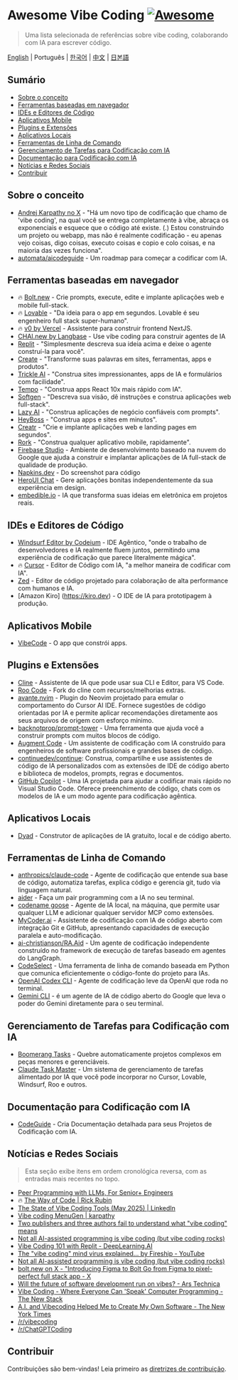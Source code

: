 # Awesome Vibe Coding [![Awesome](https://awesome.re/badge.svg)](https://awesome.re) <!-- omit in toc -->

> Uma lista selecionada de referências sobre vibe coding, colaborando com IA para escrever código.

[English](./README.md) | Português | [한국어](./README-KR.md) | [中文](./README-CN.md) | [日본語](./README-JP.md)

## Sumário <!-- omit in toc -->

- [Sobre o conceito](#sobre-o-conceito)
- [Ferramentas baseadas em navegador](#ferramentas-baseadas-em-navegador)
- [IDEs e Editores de Código](#ides-e-editores-de-código)
- [Aplicativos Mobile](#aplicativos-mobile)
- [Plugins e Extensões](#plugins-e-extensões)
- [Aplicativos Locais](#aplicativos-locais)
- [Ferramentas de Linha de Comando](#ferramentas-de-linha-de-comando)
- [Gerenciamento de Tarefas para Codificação com IA](#gerenciamento-de-tarefas-para-codificação-com-ia)
- [Documentação para Codificação com IA](#documentação-para-codificação-com-ia)
- [Notícias e Redes Sociais](#notícias-e-redes-sociais)
- [Contribuir](#contribuir)

## Sobre o conceito

- [Andrej Karpathy no X](https://x.com/karpathy/status/1886192184808149383) - "Há um novo tipo de codificação que chamo de 'vibe coding', na qual você se entrega completamente à vibe, abraça os exponenciais e esquece que o código até existe. (.) Estou construindo um projeto ou webapp, mas não é realmente codificação - eu apenas vejo coisas, digo coisas, executo coisas e copio e colo coisas, e na maioria das vezes funciona".
- [automata/aicodeguide](https://github.com/automata/aicodeguide) - Um roadmap para começar a codificar com IA.

## Ferramentas baseadas em navegador

- 🔥 [Bolt.new](https://bolt.new/) - Crie prompts, execute, edite e implante aplicações web e mobile full-stack.
- 🔥 [Lovable](https://lovable.dev/) - "Da ideia para o app em segundos. Lovable é seu engenheiro full stack super-humano".
- 🔥 [v0 by Vercel](https://v0.dev/chat) - Assistente para construir frontend NextJS.
- [CHAI.new by Langbase](https://chai.new) -  Use vibe coding para construir agentes de IA
- [Replit](https://replit.com/) - "Simplesmente descreva sua ideia acima e deixe o agente construí-la para você".
- [Create](https://www.create.xyz/) - "Transforme suas palavras em sites, ferramentas, apps e produtos".
- [Trickle AI](https://www.trickle.so/) - "Construa sites impressionantes, apps de IA e formulários com facilidade".
- [Tempo](https://www.tempo.new/) - "Construa apps React 10x mais rápido com IA".
- [Softgen](https://softgen.ai/) - "Descreva sua visão, dê instruções e construa aplicações web full-stack".
- [Lazy AI](https://getlazy.ai/) - "Construa aplicações de negócio confiáveis com prompts".
- [HeyBoss](https://www.heyboss.xyz/) - "Construa apps e sites em minutos".
- [Creatr](https://getcreatr.com/) - "Crie e implante aplicações web e landing pages em segundos".
- [Rork](https://rork.app/) - "Construa qualquer aplicativo mobile, rapidamente".
- [Firebase Studio](https://studio.firebase.google.com/) - Ambiente de desenvolvimento baseado na nuvem do Google que ajuda a construir e implantar aplicações de IA full-stack de qualidade de produção.
- [Napkins.dev](https://www.napkins.dev/) - Do screenshot para código
- [HeroUI Chat](https://heroui.chat/) - Gere aplicações bonitas independentemente da sua experiência em design.
- [embedible.io](https://embedible.io/) - IA que transforma suas ideias em eletrônica em projetos reais.

## IDEs e Editores de Código

- [Windsurf Editor by Codeium](https://codeium.com/windsurf) - IDE Agêntico, "onde o trabalho de desenvolvedores e IA realmente fluem juntos, permitindo uma experiência de codificação que parece literalmente mágica".
- 🔥 [Cursor](https://www.cursor.com/) - Editor de Código com IA, "a melhor maneira de codificar com IA".
- [Zed](https://zed.dev/) - Editor de código projetado para colaboração de alta performance com humanos e IA.
- [Amazon Kiro] (https://kiro.dev) - O IDE de IA para prototipagem à produção.

## Aplicativos Mobile

- [VibeCode](https://www.vibecodeapp.com/) - O app que constrói apps.

## Plugins e Extensões

- [Cline](https://cline.bot/) - Assistente de IA que pode usar sua CLI e Editor, para VS Code.
- [Roo Code](https://github.com/RooVetGit/Roo-Code) - Fork do cline com recursos/melhorias extras.
- [avante.nvim](https://github.com/yetone/avante.nvim) - Plugin do Neovim projetado para emular o comportamento do Cursor AI IDE. Fornece sugestões de código orientadas por IA e permite aplicar recomendações diretamente aos seus arquivos de origem com esforço mínimo.
- [backnotprop/prompt-tower](https://github.com/backnotprop/prompt-tower) - Uma ferramenta que ajuda você a construir prompts com muitos blocos de código.
- [Augment Code](https://www.augmentcode.com/) - Um assistente de codificação com IA construído para engenheiros de software profissionais e grandes bases de código.
- [continuedev/continue](https://github.com/continuedev/continue): Construa, compartilhe e use assistentes de código de IA personalizados com as extensões de IDE de código aberto e biblioteca de modelos, prompts, regras e documentos.
- [GitHub Copilot](https://github.com/features/copilot) - Uma IA projetada para ajudar a codificar mais rápido no Visual Studio Code. Oferece preenchimento de código, chats com os modelos de IA e um modo agente para codificação agêntica.

## Aplicativos Locais
- [Dyad](https://www.dyad.sh/) - Construtor de aplicações de IA gratuito, local e de código aberto.

## Ferramentas de Linha de Comando

- [anthropics/claude-code](https://github.com/anthropics/claude-code) - Agente de codificação que entende sua base de código, automatiza tarefas, explica código e gerencia git, tudo via linguagem natural.
- [aider](https://aider.chat/) - Faça um pair programming com a IA no seu terminal.
- [codename goose](https://block.github.io/goose/) - Agente de IA local, na máquina, que permite usar qualquer LLM e adicionar qualquer servidor MCP como extensões.
- [MyCoder.ai](https://github.com/drivecore/mycoder) - Assistente de codificação com IA de código aberto com integração Git e GitHub, apresentando capacidades de execução paralela e auto-modificação.
- [ai-christianson/RA.Aid](https://github.com/ai-christianson/RA.Aid) - Um agente de codificação independente construído no framework de execução de tarefas baseado em agentes do LangGraph.
- [CodeSelect](https://github.com/maynetee/codeselect) - Uma ferramenta de linha de comando baseada em Python que comunica eficientemente o código-fonte do projeto para IAs.
- [OpenAI Codex CLI](https://github.com/openai/codex) - Agente de codificação leve da OpenAI que roda no terminal.
- [Gemini CLI](https://github.com/google-gemini/gemini-cli) - é um agente de IA de código aberto do Google que leva o poder do Gemini diretamente para o seu terminal.

## Gerenciamento de Tarefas para Codificação com IA

- [Boomerang Tasks](https://docs.roocode.com/features/boomerang-tasks) - Quebre automaticamente projetos complexos em peças menores e gerenciáveis.
- [Claude Task Master](https://github.com/eyaltoledano/claude-task-master) - Um sistema de gerenciamento de tarefas alimentado por IA que você pode incorporar no Cursor, Lovable, Windsurf, Roo e outros.

## Documentação para Codificação com IA

- [CodeGuide](https://www.codeguide.dev/) - Cria Documentação detalhada para seus Projetos de Codificação com IA.

## Notícias e Redes Sociais

> Esta seção exibe itens em ordem cronológica reversa, com as entradas mais recentes no topo.

- [Peer Programming with LLMs, For Senior+ Engineers](https://pmbanugo.me/blog/peer-programming-with-llms)
- 🔥 [The Way of Code | Rick Rubin](https://www.thewayofcode.com/)
- [The State of Vibe Coding Tools (May 2025) | LinkedIn](https://www.linkedin.com/pulse/state-vibe-coding-tools-may-2025-nufar-gaspar-x1znf/?trackingId=iJSsdxE4R9OECPT43FtBww%3D%3D)
- [Vibe coding MenuGen | karpathy](https://karpathy.bearblog.dev/vibe-coding-menugen/)
- [Two publishers and three authors fail to understand what "vibe coding" means](https://simonwillison.net/2025/May/1/not-vibe-coding/)
- [Not all AI-assisted programming is vibe coding (but vibe coding rocks)](https://simonwillison.net/2025/Mar/19/vibe-coding/)
- [Vibe Coding 101 with Replit - DeepLearning.AI](https://www.deeplearning.ai/short-courses/vibe-coding-101-with-replit/)
- [The "vibe coding" mind virus explained… by Fireship - YouTube](https://www.youtube.com/watch?v=Tw18-4U7mts)
- [Not all AI-assisted programming is vibe coding (but vibe coding rocks)](https://simonwillison.net/2025/Mar/19/vibe-coding/)
- [bolt.new on X - "Introducing Figma to Bolt Go from Figma to pixel-perfect full stack app - X](https://x.com/boltdotnew/status/1900197121829331158)
- [Will the future of software development run on vibes? - Ars Technica](https://arstechnica.com/ai/2025/03/is-vibe-coding-with-ai-gnarly-or-reckless-maybe-some-of-both/)
- [Vibe Coding - Where Everyone Can 'Speak' Computer Programming - The New Stack](https://thenewstack.io/vibe-coding-where-everyone-can-speak-computer-programming/)
- [A.I. and Vibecoding Helped Me to Create My Own Software - The New York Times](https://www.nytimes.com/2025/02/27/technology/personaltech/vibecoding-ai-software-programming.html)
- [/r/vibecoding](https://www.reddit.com/r/vibecoding/)
- [/r/ChatGPTCoding](https://www.reddit.com/r/ChatGPTCoding/)

## Contribuir

Contribuições são bem-vindas! Leia primeiro as [diretrizes de contribuição](CONTRIBUTING.md). 
